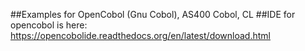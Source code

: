 ##Examples for OpenCobol (Gnu Cobol), AS400 Cobol, CL
##IDE for opencobol is here: https://opencobolide.readthedocs.org/en/latest/download.html
